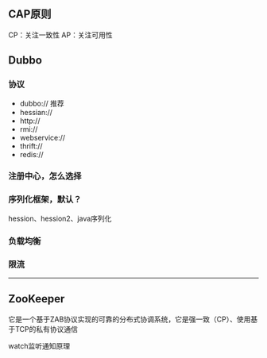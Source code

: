 


## CAP原则

CP：关注一致性
AP：关注可用性


## Dubbo

### 协议

- dubbo:// 推荐
- hessian:// 
- http://
- rmi://
- webservice://
- thrift://
- redis://

### 注册中心，怎么选择

### 序列化框架，默认？

hession、hession2、java序列化

### 负载均衡

### 限流





---

## ZooKeeper

它是一个基于ZAB协议实现的可靠的分布式协调系统，它是强一致（CP）、使用基于TCP的私有协议通信

watch监听通知原理







